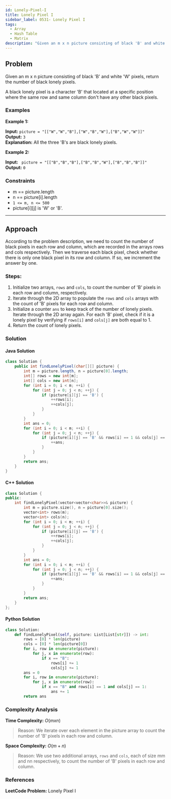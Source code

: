 ```yaml
---
id: Lonely-Pixel-I
title: Lonely Pixel I
sidebar_label: 0531- Lonely Pixel I
tags:
  - Array
  - Hash Table
  - Matrix
description: "Given an m x n picture consisting of black 'B' and white 'W' pixels, return the number of black lonely pixels."
---
```


## Problem
Given an m x n picture consisting of black 'B' and white 'W' pixels, return the number of black lonely pixels.

A black lonely pixel is a character 'B' that located at a specific position where the same row and same column don't have any other black pixels.

### Examples

**Example 1:**

**Input:** `picture = "[["W","W","B"],["W","B","W"],["B","W","W"]]"`  
**Output:** `3`  
**Explanation:** All the three 'B's are black lonely pixels.

**Example 2:**

**Input:** ` picture = "[["B","B","B"],["B","B","W"],["B","B","B"]]"`  
**Output:** `0`  

### Constraints
- m == picture.length
- n == picture[i].length
- `1 <= m, n <= 500`
- picture[i][j] is 'W' or 'B'.

---

## Approach

According to the problem description, we need to count the number of black pixels in each row and column, which are recorded in the arrays rows and cols respectively. Then we traverse each black pixel, check whether there is only one black pixel in its row and column. If so, we increment the answer by one.

### Steps:

1. Initialize two arrays, `rows` and `cols`, to count the number of 'B' pixels in each row and column, respectively.
2. Iterate through the 2D array to populate the `rows` and `cols` arrays with the count of 'B' pixels for each row and column.
3. Initialize a counter `ans` to keep track of the number of lonely pixels.
Iterate through the 2D array again. For each 'B' pixel, check if it is a lonely pixel by verifying if `rows[i]` and `cols[j]` are both equal to 1.
4. Return the count of lonely pixels.

### Solution

#### Java Solution

```java
class Solution {
    public int findLonelyPixel(char[][] picture) {
        int m = picture.length, n = picture[0].length;
        int[] rows = new int[m];
        int[] cols = new int[n];
        for (int i = 0; i < m; ++i) {
            for (int j = 0; j < n; ++j) {
                if (picture[i][j] == 'B') {
                    ++rows[i];
                    ++cols[j];
                }
            }
        }
        int ans = 0;
        for (int i = 0; i < m; ++i) {
            for (int j = 0; j < n; ++j) {
                if (picture[i][j] == 'B' && rows[i] == 1 && cols[j] == 1) {
                    ++ans;
                }
            }
        }
        return ans;
    }
}
```
#### C++ Solution 

```cpp
class Solution {
public:
    int findLonelyPixel(vector<vector<char>>& picture) {
        int m = picture.size(), n = picture[0].size();
        vector<int> rows(m);
        vector<int> cols(n);
        for (int i = 0; i < m; ++i) {
            for (int j = 0; j < n; ++j) {
                if (picture[i][j] == 'B') {
                    ++rows[i];
                    ++cols[j];
                }
            }
        }
        int ans = 0;
        for (int i = 0; i < m; ++i) {
            for (int j = 0; j < n; ++j) {
                if (picture[i][j] == 'B' && rows[i] == 1 && cols[j] == 1) {
                    ++ans;
                }
            }
        }
        return ans;
    }
};
```
#### Python Solution

```python
class Solution:
    def findLonelyPixel(self, picture: List[List[str]]) -> int:
        rows = [0] * len(picture)
        cols = [0] * len(picture[0])
        for i, row in enumerate(picture):
            for j, x in enumerate(row):
                if x == "B":
                    rows[i] += 1
                    cols[j] += 1
        ans = 0
        for i, row in enumerate(picture):
            for j, x in enumerate(row):
                if x == "B" and rows[i] == 1 and cols[j] == 1:
                    ans += 1
        return ans
```

### Complexity Analysis

**Time Complexity:** $O(m x n)$
>Reason: We iterate over each element in the picture array to count the number of 'B' pixels in each row and column.

**Space Complexity:** $O(m + n)$
>Reason: We use two additional arrays, `rows` and `cols`, each of size mm and nn respectively, to count the number of 'B' pixels in each row and column.

### References
**LeetCode Problem:** Lonely Pixel I
